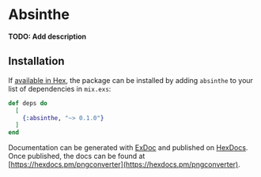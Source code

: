 # Absinthe

**TODO: Add description**

## Installation

If [available in Hex](https://hex.pm/docs/publish), the package can be installed
by adding `absinthe` to your list of dependencies in `mix.exs`:

```elixir
def deps do
  [
    {:absinthe, "~> 0.1.0"}
  ]
end
```

Documentation can be generated with [ExDoc](https://github.com/elixir-lang/ex_doc)
and published on [HexDocs](https://hexdocs.pm). Once published, the docs can
be found at [https://hexdocs.pm/pngconverter](https://hexdocs.pm/pngconverter).

